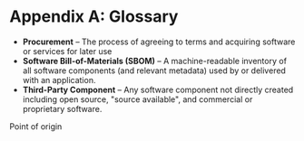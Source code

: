 # Appendix A: Glossary

- **Procurement** – The process of agreeing to terms and acquiring software or services for later use
- **Software Bill-of-Materials (SBOM)** – A machine-readable inventory of all software components (and relevant metadata) used by or delivered with an application. 
- **Third-Party Component** – Any software component not directly created including open source, "source available", and commercial or proprietary software.


Point of origin
